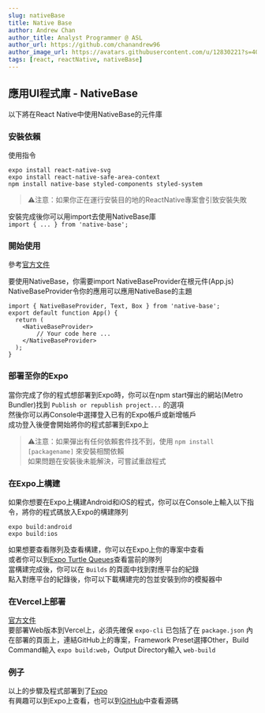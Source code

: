 ```yaml
---
slug: nativeBase
title: Native Base  
author: Andrew Chan
author_title: Analyst Programmer @ ASL
author_url: https://github.com/chanandrew96
author_image_url: https://avatars.githubusercontent.com/u/12830221?s=400&v=4
tags: [react, reactNative, nativeBase]
---
```


## 應用UI程式庫 - NativeBase  
以下將在React Native中使用NativeBase的元件庫  

### 安裝依賴  
使用指令 
```
expo install react-native-svg
expo install react-native-safe-area-context
npm install native-base styled-components styled-system 
```  
> :warning:注意：如果你正在運行安裝目的地的ReactNative專案會引致安裝失敗  

安裝完成後你可以用import去使用NativeBase庫  
``` import { ... } from 'native-base'; ```  

### 開始使用  
參考[官方文件](https://docs.nativebase.io/setup-provider)  

要使用NativeBase，你需要import NativeBaseProvider在根元件(App.js)  
NativeBaseProvider令你的應用可以應用NativeBase的主題  
```
import { NativeBaseProvider, Text, Box } from 'native-base';
export default function App() {
  return (
    <NativeBaseProvider>
        // Your code here ...
    </NativeBaseProvider>
  );
}

```

### 部署至你的Expo  
當你完成了你的程式想部署到Expo時，你可以在npm start彈出的網站(Metro Bundler)找到 ` Publish or republish project... ` 的選項  
然後你可以再Console中選擇登入已有的Expo帳戶或新增帳戶  
成功登入後便會開始將你的程式部署到Expo上  
> :warning:注意：如果彈出有任何依賴套件找不到，使用 ` npm install [packagename] ` 來安裝相關依賴  
如果問題在安裝後未能解決，可嘗試重啟程式  

### 在Expo上構建  
如果你想要在Expo上構建Android和iOS的程式，你可以在Console上輸入以下指令，將你的程式碼放入Expo的構建隊列  
```
expo build:android  
expo build:ios  
```  
如果想要查看隊列及查看構建，你可以在Expo上你的專案中查看  
或者你可以到[Expo Turtle Queues](https://expo.dev/turtle-status)查看當前的隊列  
當構建完成後，你可以在 ` Builds ` 的頁面中找到對應平台的紀錄  
點入對應平台的紀錄後，你可以下載構建完的包並安裝到你的模擬器中  

### 在Vercel上部署  
[官方文件](https://docs.expo.dev/distribution/publishing-websites/#vercel)  
要部署Web版本到Vercel上，必須先確保 ` expo-cli ` 已包括了在 ` package.json ` 內  
在部署的頁面上，連結GitHub上的專案，Framework Preset選擇Other，Build Command輸入 ` expo build:web `，Output Directory輸入 ` web-build `  

### 例子  
以上的步驟及程式部署到了[Expo](https://expo.dev/accounts/chanandrew96/projects/reactNativeTutorial)  
有興趣可以到Expo上查看，也可以到[GitHub](https://github.com/chanandrew96/reactNativeTutorial)中查看源碼  
